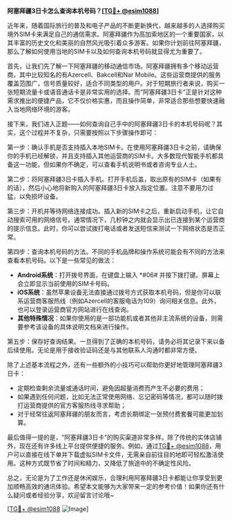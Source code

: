 **阿塞拜疆3日卡怎么查询本机号码？[[TG💪+ @esim1088](https://t.me/s/esim1088)]**

近年来，随着国际旅行的普及和电子产品的不断更新换代，越来越多的人选择购买境外SIM卡来满足自己的通信需求。阿塞拜疆作为高加索地区的一个重要国家，以其丰富的历史文化和美丽的自然风光吸引着众多游客。如果你计划前往阿塞拜疆，那么了解如何使用当地的SIM卡以及如何查询本机号码就显得尤为重要了。

首先，让我们先了解一下阿塞拜疆的移动通信市场。阿塞拜疆拥有多个移动运营商，其中比较知名的有Azercell、Bakcell和Nar Mobile。这些运营商提供的服务覆盖范围广，信号质量较好，适合不同类型的用户。对于短期旅行者来说，购买一张短期流量卡或语音通话卡是非常实用的选择。而“阿塞拜疆3日卡”正是针对这种需求推出的便捷产品，它不仅价格实惠，而且操作简单，非常适合那些想要快速融入当地网络环境的游客。

接下来，我们进入正题——如何查询自己手中的阿塞拜疆3日卡的本机号码呢？其实，这个过程并不复杂，只需要按照以下步骤操作即可：

第一步：确认手机是否支持插入本地SIM卡。在使用阿塞拜疆3日卡之前，请确保你的手机已经解锁，并且支持插入其他运营商的SIM卡。大多数现代智能手机都具备这一功能，但如果你不确定，可以查看手机说明书或者咨询专业人士。

第二步：将阿塞拜疆3日卡插入手机。打开手机后盖，取出原有的SIM卡（如果有的话），然后小心地将新购入的阿塞拜疆3日卡放入指定位置。注意不要用力过猛，以免损坏设备。

第三步：开机并等待网络连接成功。插入新的SIM卡之后，重新启动手机，让它自动搜索可用的网络信号。通常情况下，几秒钟之内就会显示出已连接到某个运营商的提示信息。此时，你可以尝试拨打电话或者发送短信来测试一下网络状态是否正常。

第四步：查询本机号码的方法。不同的手机品牌和操作系统可能会有不同的方法来查看本机号码。以下是一些常见的做法：

- **Android系统**：打开拨号界面，在键盘上输入 *#06# 并按下拨打键。屏幕上会立即显示当前使用的SIM卡号码。
- **iOS系统**：虽然苹果设备无法直接通过拨号方式获取本机号码，但是你可以联系运营商客服热线（例如Azercell的客服电话为109）询问相关信息。此外，也可以登录运营商官方网站进行在线查询。
- **其他特殊情况**：如果你使用的是一部功能机或者其他非主流系统的设备，则需要参考该设备的具体说明文档来进行操作。

第五步：保存好查询结果。一旦得到了正确的本机号码，请务必将其记录下来以备后续使用。无论是用于接收验证码还是与其他联系人沟通时都非常方便。

除了上述基本流程之外，还有一些额外的小技巧可以帮助你更好地管理阿塞拜疆3日卡：

- 定期检查剩余流量或通话时间，避免因超量消费而产生不必要的费用；
- 如果遇到任何问题，比如无法正常使用网络、忘记密码等情况，都可以随时拨打运营商提供的官方客服热线寻求帮助；
- 对于经常往返阿塞拜疆的朋友而言，考虑长期绑定一张预付费套餐可能更加划算。

最后值得一提的是，“阿塞拜疆3日卡”的购买渠道非常多样。除了传统的实体店铺外，现在还有许多线上平台提供便捷的服务。例如，通过[TG💪+ @esim1088](https://t.me/s/esim1088)，用户可以直接在线下单并下载虚拟SIM卡文件，无需亲自前往目的地即可轻松激活使用。这种方式既节省了时间和精力，又降低了旅途中的不确定性风险。

总之，无论是为了工作还是休闲娱乐，合理利用阿塞拜疆3日卡都能让你享受到更加顺畅高效的通讯体验。希望本文能够为大家带来一定的参考价值！如果你还有什么疑问或者经验分享，欢迎留言讨论哦~

[[TG💪+ @esim1088](https://t.me/s/esim1088) ![Image](https://i.postimg.cc/4NQfJmqS/Snipaste-2025-05-13-00-14-12.png)]
